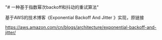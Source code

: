 "# 一种基于指数幂次backoff和抖动的重试算法" 

基于AWS的技术博客《Exponential Backoff And Jitter 》实现，原链接

https://aws.amazon.com/cn/blogs/architecture/exponential-backoff-and-jitter/

